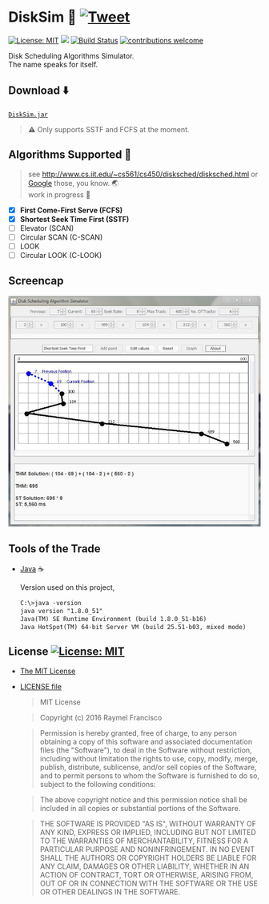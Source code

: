 # DiskSim :minidisc: [![Tweet](https://img.shields.io/twitter/url/http/shields.io.svg?style=social)](https://twitter.com/intent/tweet?text=Check%20out%20DiskSim!%20Disk%20Scheduling%20Algorithms%20Simulator.%20%40github%20https://github.com/raymelon/DiskSim)

[![License: MIT](https://img.shields.io/badge/License-MIT-yellow.svg)](https://opensource.org/licenses/MIT)
![](https://reposs.herokuapp.com/?path=raymelon/DiskSim)
[![Build Status](https://travis-ci.org/raymelon/DiskSim.svg)](https://travis-ci.org/raymelon/DiskSim)
[![contributions welcome](https://img.shields.io/badge/contributions-welcome-brightgreen.svg?style=flat)]()

Disk Scheduling Algorithms Simulator.
<br>
The name speaks for itself.

## Download :arrow_down:
[`DiskSim.jar`](https://github.com/raymelon/DiskSim/blob/master/src/DiskSim.jar) 
>  :warning: Only supports SSTF and FCFS at the moment.

## Algorithms Supported :thought_balloon:
> see http://www.cs.iit.edu/~cs561/cs450/disksched/disksched.html or [Google](google.com) those, you know. :earth_asia: <br>
> work in progress :construction:

- [x] **First Come-First Serve (FCFS)**
- [x] **Shortest Seek Time First (SSTF)**
- [ ] Elevator (SCAN)
- [ ] Circular SCAN (C-SCAN)
- [ ] LOOK
- [ ] Circular LOOK (C-LOOK)

## Screencap
![alt tag](https://github.com/raymelon/DiskSim/blob/master/screencap/Capture%20SSTF.JPG)

## Tools of the Trade
- [Java](https://www.java.com/en/download/) :coffee:

  Version used on this project,
  
  ```batch
  C:\>java -version
  java version "1.8.0_51"
  Java(TM) SE Runtime Environment (build 1.8.0_51-b16)
  Java HotSpot(TM) 64-bit Server VM (build 25.51-b03, mixed mode)
  ```

## License [![License: MIT](https://img.shields.io/badge/License-MIT-yellow.svg)](https://opensource.org/licenses/MIT)
- [The MIT License](https://opensource.org/licenses/MIT)
- [LICENSE file](https://github.com/raymelon/DiskSim/blob/master/LICENSE.md)

  > MIT License

  > Copyright (c) 2016 Raymel Francisco

  > Permission is hereby granted, free of charge, to any person obtaining a copy of this software and associated documentation files (the "Software"), to deal in the Software without restriction, including without limitation the rights to use, copy, modify, merge, publish, distribute, sublicense, and/or sell copies of the Software, and to permit persons to whom the Software is furnished to do so, subject to the following conditions:

  > The above copyright notice and this permission notice shall be included in all copies or substantial portions of the Software.

  > THE SOFTWARE IS PROVIDED "AS IS", WITHOUT WARRANTY OF ANY KIND, EXPRESS OR IMPLIED, INCLUDING BUT NOT LIMITED TO THE WARRANTIES OF MERCHANTABILITY, FITNESS FOR A PARTICULAR PURPOSE AND NONINFRINGEMENT. IN NO EVENT SHALL THE AUTHORS OR COPYRIGHT HOLDERS BE LIABLE FOR ANY CLAIM, DAMAGES OR OTHER LIABILITY, WHETHER IN AN ACTION OF CONTRACT, TORT OR OTHERWISE, ARISING FROM, OUT OF OR IN CONNECTION WITH THE SOFTWARE OR THE USE OR OTHER DEALINGS IN THE SOFTWARE.
